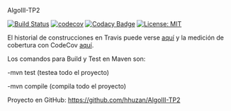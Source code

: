 ﻿ AlgoIII-TP2

[![Build Status](https://travis-ci.org/hhuzan/AlgoIII-TP2.svg?branch=master)](https://travis-ci.org/hhuzan/AlgoIII-TP2) [![codecov](https://img.shields.io/codecov/c/github/dwyl/hapi-auth-jwt2.svg?maxAge=2592000)](https://codecov.io/gh/hhuzan/AlgoIII-TP2)
[![Codacy Badge](https://api.codacy.com/project/badge/Grade/6fcd0cd0de204c79980ec827f0c86746)](https://www.codacy.com/manual/hhuzan/AlgoIII-TP2?utm_source=github.com&amp;utm_medium=referral&amp;utm_content=hhuzan/AlgoIII-TP2&amp;utm_campaign=Badge_Grade)
[![License: MIT](https://img.shields.io/badge/License-MIT-yellow.svg)](https://opensource.org/licenses/MIT)

El historial de construcciones en Travis puede verse [aquí](https://travis-ci.org/hhuzan/AlgoIII-TP2/builds) y la medición de cobertura con CodeCov [aquí](https://codecov.io/gh/hhuzan/AlgoIII-TP2).

Los comandos para Build y Test en Maven son:

-mvn test (testea todo el proyecto)

-mvn compile (compila todo el proyecto)

Proyecto en GitHub: <https://github.com/hhuzan/AlgoIII-TP2>
